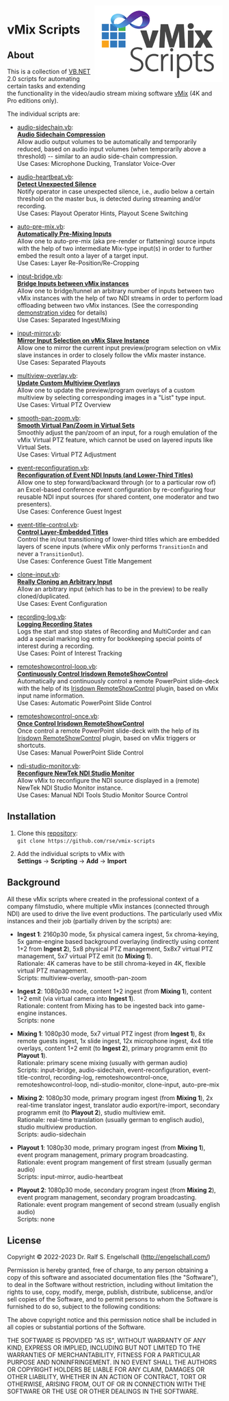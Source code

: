 
<img src="https://raw.githubusercontent.com/rse/vmix-scripts/master/vmix-scripts.png" width="300" align="right" alt=""/>

vMix Scripts
============

About
-----

This is a collection of
[VB.NET](https://en.wikipedia.org/wiki/Visual_Basic_.NET) 2.0 scripts
for automating certain tasks and extending the functionality in the
video/audio stream mixing software [vMix](https://www.vmix.com/) (4K and Pro editions only).

The individual scripts are:

- [audio-sidechain.vb](audio-sidechain.vb):<br/>
  [**Audio Sidechain Compression**](audio-sidechain.md)<br/>
  Allow audio output volumes to be automatically and temporarily
  reduced, based on audio input volumes (when temporarily above a
  threshold) -- similar to an audio side-chain compression.
  <br/>
  Use Cases: Microphone Ducking, Translator Voice-Over

- [audio-heartbeat.vb](audio-heartbeat.vb):<br/>
  [**Detect Unexpected Silence**](audio-heartbeat.md)<br/>
  Notify operator in case unexpected silence, i.e., audio below a
  certain threshold on the master bus, is detected during streaming
  and/or recording.
  <br/>
  Use Cases: Playout Operator Hints, Playout Scene Switching

- [auto-pre-mix.vb](auto-pre-mix.vb):<br/>
  [**Automatically Pre-Mixing Inputs**](auto-pre-mix.md)<br/>
  Allow one to auto-pre-mix (aka pre-render or flattening) source
  inputs with the help of two intermediate Mix-type input(s) in order to
  further embed the result onto a layer of a target input.
  <br/>
  Use Cases: Layer Re-Position/Re-Cropping

- [input-bridge.vb](input-bridge.vb):<br/>
  [**Bridge Inputs between vMix instances**](input-bridge.md)<br/>
  Allow one to bridge/tunnel an arbitrary number of inputs between two
  vMix instances with the help of two NDI streams in
  order to perform load offloading between two vMix instances.
  (See the corresponding [demonstration video](https://youtu.be/Y6MHAtpMYG8) for details)
  <br/>
  Use Cases: Separated Ingest/Mixing

- [input-mirror.vb](input-mirror.vb):<br/>
  [**Mirror Input Selection on vMix Slave Instance**](input-mirror.md)<br/>
  Allow one to mirror the current input preview/program selection
  on vMix slave instances in order to closely follow the vMix master instance.
  <br/>
  Use Cases: Separated Playouts

- [multiview-overlay.vb](multiview-overlay.vb):<br/>
  [**Update Custom Multiview Overlays**](multiview-overlay.md)<br/>
  Allow one to update the preview/program overlays of a custom multiview
  by selecting corresponding images in a "List" type input.
  <br/>
  Use Cases: Virtual PTZ Overview

- [smooth-pan-zoom.vb](smooth-pan-zoom.vb):<br/>
  [**Smooth Virtual Pan/Zoom in Virtual Sets**](smooth-pan-zoom.md)<br/>
  Smoothly adjust the pan/zoom of an input, for a rough emulation of the
  vMix Virtual PTZ feature, which cannot be used on layered inputs like
  Virtual Sets.
  <br/>
  Use Cases: Virtual PTZ Adjustment

- [event-reconfiguration.vb](event-reconfiguration.vb):<br/>
  [**Reconfiguration of Event NDI Inputs (and Lower-Third Titles)**](event-reconfiguration.md)<br/>
  Allow one to step forward/backward through (or to a particular row of)
  an Excel-based conference event configuration by re-configuring four
  reusable NDI input sources (for shared content, one moderator and
  two presenters).
  <br/>
  Use Cases: Conference Guest Ingest

- [event-title-control.vb](event-title-control.vb):<br/>
  [**Control Layer-Embedded Titles**](event-title-control.md)<br/>
  Control the in/out transitioning of lower-third titles which are
  embedded layers of scene inputs (where vMix only performs `TransitionIn`
  and never a `TransitionOut`).
  <br/>
  Use Cases: Conference Guest Title Mangement

- [clone-input.vb](clone-input.vb):<br/>
  [**Really Cloning an Arbitrary Input**](clone-input.md)<br/>
  Allow an arbitrary input (which has to be in the preview) to be
  really cloned/duplicated.
  <br/>
  Use Cases: Event Configuration

- [recording-log.vb](recording-log.vb):<br/>
  [**Logging Recording States**](recording-log.md)<br/>
  Logs the start and stop states of Recording and MultiCorder and can
  add a special marking log entry for bookkeeping special points of
  interest during a recording.
  <br/>
  Use Cases: Point of Interest Tracking

- [remoteshowcontrol-loop.vb](remoteshowcontrol-loop.vb):<br/>
  [**Continuously Control Irisdown RemoteShowControl**](remoteshowcontrol-loop.md)<br/>
  Automatically and continuously control a remote
  PowerPoint slide-deck with the help of its
  [Irisdown RemoteShowControl](https://www.irisdown.co.uk/rsc.html) plugin,
  based on vMix input name information.
  <br/>
  Use Cases: Automatic PowerPoint Slide Control

- [remoteshowcontrol-once.vb](remoteshowcontrol-once.vb):<br/>
  [**Once Control Irisdown RemoteShowControl**](remoteshowcontrol-once.md)<br/>
  Once control a remote PowerPoint slide-deck with the help of its
  [Irisdown RemoteShowControl](https://www.irisdown.co.uk/rsc.html)
  plugin, based on vMix triggers or shortcuts.
  <br/>
  Use Cases: Manual PowerPoint Slide Control

- [ndi-studio-monitor.vb](ndi-studio-monitor.vb):<br/>
  [**Reconfigure NewTek NDI Studio Monitor**](ndi-studio-monitor.md)<br/>
  Allow vMix to reconfigure the NDI source displayed in a (remote) NewTek
  NDI Studio Monitor instance.
  <br/>
  Use Cases: Manual NDI Tools Studio Monitor Source Control

Installation
------------

1. Clone this [repository](https://github.com/rse/vmix-scripts):<br/>
   `git clone https://github.com/rse/vmix-scripts`

2. Add the individual scripts to vMix with<br/>
   **Settings** &rarr; **Scripting** &rarr; **Add** &rarr; **Import**

Background
----------

All these vMix scripts where created in the professional context of a
company filmstudio, where multiple vMix instances (connected through
NDI) are used to drive the live event productions. The particularly used
vMix instances and their job (partially driven by the scripts) are:

- **Ingest 1**: 2160p30 mode, 5x physical camera ingest, 5x chroma-keying, 5x game-engine based
  background overlaying (indirectly using content 1+2 from **Ingest
  2**), 5x8 physical PTZ management, 5x8x7 virtual PTZ management, 5x7
  virtual PTZ emit (to **Mixing 1**).
  <br/>
  Rationale: 4K cameras have to be still chroma-keyed in 4K, flexible virtual PTZ management.
  <br/>
  Scripts: multiview-overlay, smooth-pan-zoom

- **Ingest 2**: 1080p30 mode, content 1+2 ingest (from **Mixing 1**),
  content 1+2 emit (via virtual camera into **Ingest 1**).
  <br/>
  Rationale: content from Mixing has to be ingested back into game-engine instances.
  <br/>
  Scripts: none

- **Mixing 1**: 1080p30 mode, 5x7 virtual PTZ ingest (from **Ingest 1**), 8x remote guests ingest, 1x slide ingest,
  12x microphone ingest, 4x4 title overlays, content 1+2 emit (to **Ingest 2**), primary programm emit (to **Playout 1**).
  <br/>
  Rationale: primary scene mixing (usually with german audio)
  <br/>
  Scripts: input-bridge, audio-sidechain, event-reconfiguration, event-title-control, recording-log,
  remoteshowcontrol-once, remoteshowcontrol-loop, ndi-studio-monitor, clone-input, auto-pre-mix

- **Mixing 2**: 1080p30 mode, primary program ingest (from **Mixing 1**), 2x real-time translator ingest,
  translator audio export/re-import, secondary programm emit (to **Playout 2**), studio multiview emit.
  <br/>
  Rationale: real-time translation (usually german to englisch audio), studio multiview production.
  <br/>
  Scripts: audio-sidechain

- **Playout 1**: 1080p30 mode, primary program ingest (from **Mixing 1**), event program management,
  primary program broadcasting.
  <br/>
  Rationale: event program mangement of first stream (usually german audio)
  <br/>
  Scripts: input-mirror, audio-heartbeat

- **Playout 2**: 1080p30 mode, secondary program ingest (from **Mixing 2**), event program management,
  secondary program broadcasting.
  <br/>
  Rationale: event program mangement of second stream (usually english audio)
  <br/>
  Scripts: none

License
-------

Copyright &copy; 2022-2023 Dr. Ralf S. Engelschall (http://engelschall.com/)

Permission is hereby granted, free of charge, to any person obtaining
a copy of this software and associated documentation files (the
"Software"), to deal in the Software without restriction, including
without limitation the rights to use, copy, modify, merge, publish,
distribute, sublicense, and/or sell copies of the Software, and to
permit persons to whom the Software is furnished to do so, subject to
the following conditions:

The above copyright notice and this permission notice shall be included
in all copies or substantial portions of the Software.

THE SOFTWARE IS PROVIDED "AS IS", WITHOUT WARRANTY OF ANY KIND,
EXPRESS OR IMPLIED, INCLUDING BUT NOT LIMITED TO THE WARRANTIES OF
MERCHANTABILITY, FITNESS FOR A PARTICULAR PURPOSE AND NONINFRINGEMENT.
IN NO EVENT SHALL THE AUTHORS OR COPYRIGHT HOLDERS BE LIABLE FOR ANY
CLAIM, DAMAGES OR OTHER LIABILITY, WHETHER IN AN ACTION OF CONTRACT,
TORT OR OTHERWISE, ARISING FROM, OUT OF OR IN CONNECTION WITH THE
SOFTWARE OR THE USE OR OTHER DEALINGS IN THE SOFTWARE.

